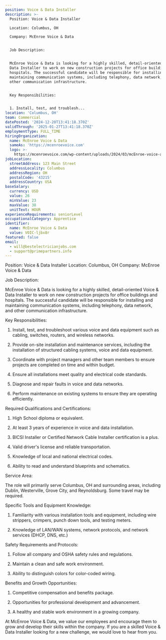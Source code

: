 ```yaml
---
position: Voice & Data Installer
description: >-
  Position: Voice & Data Installer

  Location: Columbus, OH

  Company: McEnroe Voice & Data


  Job Description:


  McEnroe Voice & Data is looking for a highly skilled, detail-oriented Voice &
  Data Installer to work on new construction projects for office buildings and
  hospitals. The successful candidate will be responsible for installing and
  maintaining communication systems, including telephony, data network, and
  other communication infrastructure.


  Key Responsibilities:


  1. Install, test, and troublesh...
location: 'Columbus, OH'
team: Commercial
datePosted: '2024-12-20T13:41:18.370Z'
validThrough: '2025-01-27T13:41:18.370Z'
employmentType: FULL_TIME
hiringOrganization:
  name: McEnroe Voice & Data
  sameAs: 'https://mcenroevoice.com'
  logo: >-
    https://mcenroevoice.com/wp-content/uploads/2024/03/mcEnroe-voice-and-data-logo.png
jobLocation:
  streetAddress: 123 Main Street
  addressLocality: Columbus
  addressRegion: OH
  postalCode: '43215'
  addressCountry: USA
baseSalary:
  currency: USD
  value: 26
  minValue: 23
  maxValue: 38
  unitText: HOUR
experienceRequirements: seniorLevel
occupationalCategory: Apprentice
identifier:
  name: McEnroe Voice & Data
  value: VOIC-ljbx8r
featured: false
email:
  - will@bestelectricianjobs.com
  - support@primepartners.info
---
```




Position: Voice & Data Installer
Location: Columbus, OH
Company: McEnroe Voice & Data

Job Description:

McEnroe Voice & Data is looking for a highly skilled, detail-oriented Voice & Data Installer to work on new construction projects for office buildings and hospitals. The successful candidate will be responsible for installing and maintaining communication systems, including telephony, data network, and other communication infrastructure.

Key Responsibilities:

1. Install, test, and troubleshoot various voice and data equipment such as cabling, switches, routers, and wireless networks.

2. Provide on-site installation and maintenance services, including the installation of structured cabling systems, voice and data equipment.

3. Coordinate with project managers and other team members to ensure projects are completed on time and within budget.

4. Ensure all installations meet quality and electrical code standards.

5. Diagnose and repair faults in voice and data networks.

6. Perform maintenance on existing systems to ensure they are operating efficiently.

Required Qualifications and Certifications:

1. High School diploma or equivalent.

2. At least 3 years of experience in voice and data installation.

3. BICSI Installer or Certified Network Cable Installer certification is a plus.

4. Valid driver's license and reliable transportation.

5. Knowledge of local and national electrical codes.

6. Ability to read and understand blueprints and schematics.

Service Area:

The role will primarily serve Columbus, OH and surrounding areas, including Dublin, Westerville, Grove City, and Reynoldsburg. Some travel may be required.

Specific Tools and Equipment Knowledge:

1. Familiarity with various installation tools and equipment, including wire strippers, crimpers, punch down tools, and testing meters.

2. Knowledge of LAN/WAN systems, network protocols, and network services (DHCP, DNS, etc.)

Safety Requirements and Protocols:

1. Follow all company and OSHA safety rules and regulations.

2. Maintain a clean and safe work environment.

3. Ability to distinguish colors for color-coded wiring.

Benefits and Growth Opportunities:

1. Competitive compensation and benefits package.

2. Opportunities for professional development and advancement.

3. A healthy and stable work environment in a growing company.

At McEnroe Voice & Data, we value our employees and encourage them to grow and develop their skills within the company. If you are a skilled Voice & Data Installer looking for a new challenge, we would love to hear from you.
